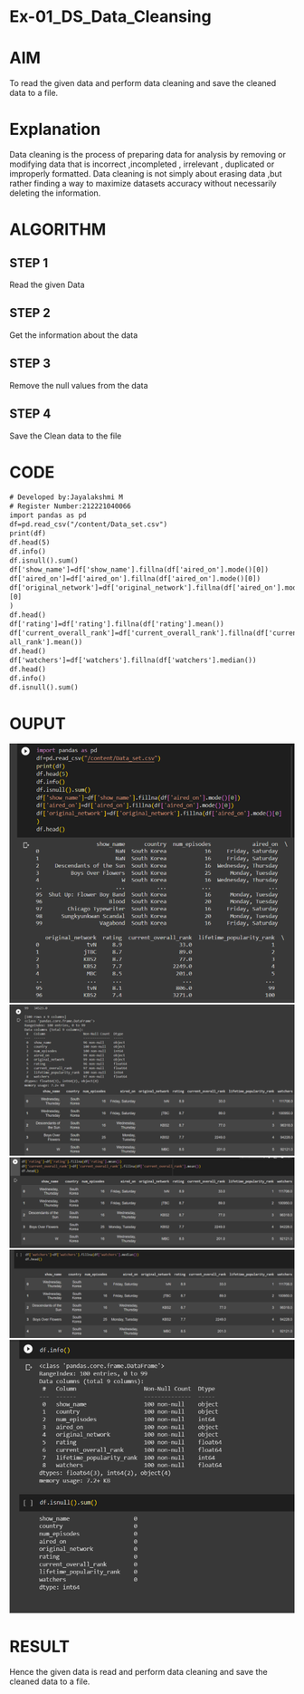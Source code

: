 # Ex-01_DS_Data_Cleansing
# AIM
To read the given data and perform data cleaning and save the cleaned data to a file.

# Explanation
Data cleaning is the process of preparing data for analysis by removing or modifying data that is incorrect ,incompleted , irrelevant , duplicated or improperly formatted. Data cleaning is not simply about erasing data ,but rather finding a way to maximize datasets accuracy without necessarily deleting the information.

# ALGORITHM
## STEP 1
Read the given Data

## STEP 2
Get the information about the data

## STEP 3
Remove the null values from the data

## STEP 4
Save the Clean data to the file

# CODE
```
# Developed by:Jayalakshmi M
# Register Number:212221040066
import pandas as pd
df=pd.read_csv("/content/Data_set.csv")
print(df)
df.head(5)
df.info()
df.isnull().sum()
df['show_name']=df['show_name'].fillna(df['aired_on'].mode()[0])
df['aired_on']=df['aired_on'].fillna(df['aired_on'].mode()[0])
df['original_network']=df['original_network'].fillna(df['aired_on'].mode()[0]
)
df.head()
df['rating']=df['rating'].fillna(df['rating'].mean())
df['current_overall_rank']=df['current_overall_rank'].fillna(df['current_over
all_rank'].mean())
df.head()
df['watchers']=df['watchers'].fillna(df['watchers'].median())
df.head()
df.info()
df.isnull().sum()
```
# OUPUT
![EX-01-DATA-CLEANING](ex1(1).png)
![EX-01-DATA-CLEANING](ex1(2).png)
![EX-01-DATA-CLEANING](ex1(3).png)
![EX-01-DATA-CLEANING](ex1(4).png)
![EX-01-DATA-CLEANING](ex1(5).png)
# RESULT
Hence the given data is read and perform data cleaning and save the cleaned data to a file.
